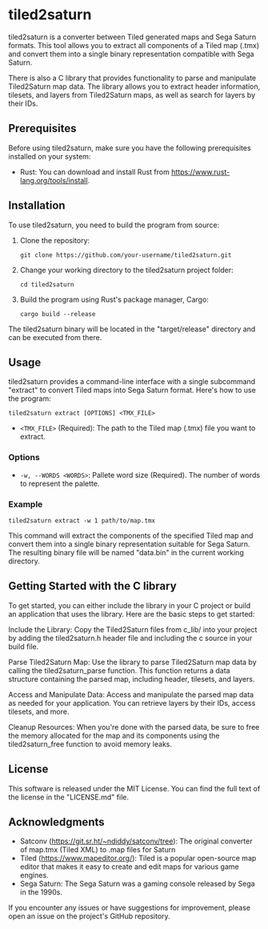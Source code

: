tiled2saturn
============

tiled2saturn is a converter between Tiled generated maps and Sega Saturn formats. This tool allows you to extract all components of a Tiled map (.tmx) and convert them into a single binary representation compatible with Sega Saturn.

There is also a C library that provides functionality to parse and manipulate Tiled2Saturn map data. The library allows you to extract header information, tilesets, and layers from Tiled2Saturn maps, as well as search for layers by their IDs.

Prerequisites
-------------

Before using tiled2saturn, make sure you have the following prerequisites installed on your system:

-   Rust: You can download and install Rust from <https://www.rust-lang.org/tools/install>.

Installation
------------

To use tiled2saturn, you need to build the program from source:

1.  Clone the repository:

    `git clone https://github.com/your-username/tiled2saturn.git`

2.  Change your working directory to the tiled2saturn project folder:

    `cd tiled2saturn`

3.  Build the program using Rust's package manager, Cargo:

    `cargo build --release`

The tiled2saturn binary will be located in the "target/release" directory and can be executed from there.

Usage
-----

tiled2saturn provides a command-line interface with a single subcommand "extract" to convert Tiled maps into Sega Saturn format. Here's how to use the program:

`tiled2saturn extract [OPTIONS] <TMX_FILE>`

-   `<TMX_FILE>` (Required): The path to the Tiled map (.tmx) file you want to extract.

### Options

-   `-w, --WORDS <WORDS>`: Pallete word size (Required). The number of words to represent the palette.

### Example

`tiled2saturn extract -w 1 path/to/map.tmx`

This command will extract the components of the specified Tiled map and convert them into a single binary representation suitable for Sega Saturn. The resulting binary file will be named "data.bin" in the current working directory.

Getting Started with the C library
----------------------------------

To get started, you can either include the library in your C project or build an application that uses the library. Here are the basic steps to get started:

Include the Library: Copy the Tiled2Saturn files from c_lib/ into your project by adding the tiled2saturn.h header file and including the c source in your build file.

Parse Tiled2Saturn Map: Use the library to parse Tiled2Saturn map data by calling the tiled2saturn_parse function. This function returns a data structure containing the parsed map, including header, tilesets, and layers.

Access and Manipulate Data: Access and manipulate the parsed map data as needed for your application. You can retrieve layers by their IDs, access tilesets, and more.

Cleanup Resources: When you're done with the parsed data, be sure to free the memory allocated for the map and its components using the tiled2saturn_free function to avoid memory leaks.

License
-------

This software is released under the MIT License. You can find the full text of the license in the "LICENSE.md" file.

Acknowledgments
---------------

-   Satconv (https://git.sr.ht/~ndiddy/satconv/tree): The original converter of map.tmx (Tiled XML) to .map files for Saturn
-   Tiled (<https://www.mapeditor.org/>): Tiled is a popular open-source map editor that makes it easy to create and edit maps for various game engines.
-   Sega Saturn: The Sega Saturn was a gaming console released by Sega in the 1990s.

If you encounter any issues or have suggestions for improvement, please open an issue on the project's GitHub repository.